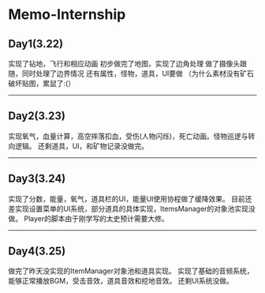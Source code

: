 # Memo-Internship
## Day1(3.22)
  实现了钻地，飞行和相应动画
  初步做完了地图，实现了边角处理
  做了摄像头跟随，同时处理了边界情况
  还有属性，怪物，道具，UI要做
  （为什么素材没有矿石破坏贴图，累鼠了:(）

---

## Day2(3.23)
实现氧气，血量计算，高空摔落扣血，受伤(人物闪烁)，死亡动画。怪物巡逻与转向逻辑。
还剩道具，UI，和矿物记录没做完。

---

## Day3(3.24)

实现了分数，能量，氧气，道具栏的UI，能量UI使用协程做了缓降效果。
目前还差实现设置菜单的UI系统，部分道具的具体实现，ItemsManager的对象池实现没做。
Player的脚本由于刚学写的太史预计需要大修。

---

## Day4(3.25)

做完了昨天没实现的ItemManager对象池和道具实现。
实现了基础的音频系统，能够正常播放BGM，受击音效，道具音效和挖地音效。
还剩UI系统没做。
